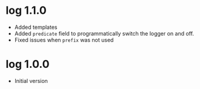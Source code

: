 # log 1.1.0

- Added templates
- Added `predicate` field to programmatically switch the logger on and off.
- Fixed issues when `prefix` was not used

# log 1.0.0

* Initial version
